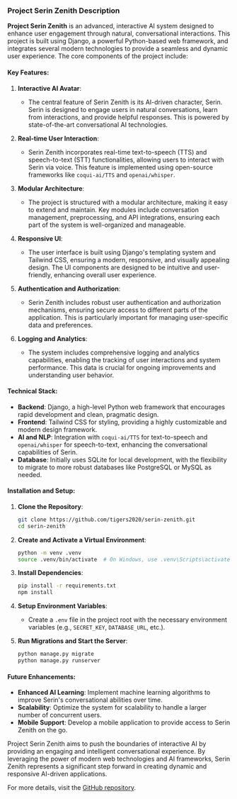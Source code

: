 ### Project Serin Zenith Description

**Project Serin Zenith** is an advanced, interactive AI system designed to enhance user engagement through natural, conversational interactions. This project is built using Django, a powerful Python-based web framework, and integrates several modern technologies to provide a seamless and dynamic user experience. The core components of the project include:

#### Key Features:

1. **Interactive AI Avatar**:
   - The central feature of Serin Zenith is its AI-driven character, Serin. Serin is designed to engage users in natural conversations, learn from interactions, and provide helpful responses. This is powered by state-of-the-art conversational AI technologies.

2. **Real-time User Interaction**:
   - Serin Zenith incorporates real-time text-to-speech (TTS) and speech-to-text (STT) functionalities, allowing users to interact with Serin via voice. This feature is implemented using open-source frameworks like `coqui-ai/TTS` and `openai/whisper`.

3. **Modular Architecture**:
   - The project is structured with a modular architecture, making it easy to extend and maintain. Key modules include conversation management, preprocessing, and API integrations, ensuring each part of the system is well-organized and manageable.

4. **Responsive UI**:
   - The user interface is built using Django's templating system and Tailwind CSS, ensuring a modern, responsive, and visually appealing design. The UI components are designed to be intuitive and user-friendly, enhancing overall user experience.

5. **Authentication and Authorization**:
   - Serin Zenith includes robust user authentication and authorization mechanisms, ensuring secure access to different parts of the application. This is particularly important for managing user-specific data and preferences.

6. **Logging and Analytics**:
   - The system includes comprehensive logging and analytics capabilities, enabling the tracking of user interactions and system performance. This data is crucial for ongoing improvements and understanding user behavior.

#### Technical Stack:

- **Backend**: Django, a high-level Python web framework that encourages rapid development and clean, pragmatic design.
- **Frontend**: Tailwind CSS for styling, providing a highly customizable and modern design framework.
- **AI and NLP**: Integration with `coqui-ai/TTS` for text-to-speech and `openai/whisper` for speech-to-text, enhancing the conversational capabilities of Serin.
- **Database**: Initially uses SQLite for local development, with the flexibility to migrate to more robust databases like PostgreSQL or MySQL as needed.

#### Installation and Setup:

1. **Clone the Repository**:
   ```sh
   git clone https://github.com/tigers2020/serin-zenith.git
   cd serin-zenith
   ```

2. **Create and Activate a Virtual Environment**:
   ```sh
   python -m venv .venv
   source .venv/bin/activate  # On Windows, use .venv\Scripts\activate
   ```

3. **Install Dependencies**:
   ```sh
   pip install -r requirements.txt
   npm install
   ```

4. **Setup Environment Variables**:
   - Create a `.env` file in the project root with the necessary environment variables (e.g., `SECRET_KEY`, `DATABASE_URL`, etc.).

5. **Run Migrations and Start the Server**:
   ```sh
   python manage.py migrate
   python manage.py runserver
   ```

#### Future Enhancements:

- **Enhanced AI Learning**: Implement machine learning algorithms to improve Serin's conversational abilities over time.
- **Scalability**: Optimize the system for scalability to handle a larger number of concurrent users.
- **Mobile Support**: Develop a mobile application to provide access to Serin Zenith on the go.

Project Serin Zenith aims to push the boundaries of interactive AI by providing an engaging and intelligent conversational experience. By leveraging the power of modern web technologies and AI frameworks, Serin Zenith represents a significant step forward in creating dynamic and responsive AI-driven applications.

For more details, visit the [GitHub repository](https://github.com/tigers2020/serin-zenith).

